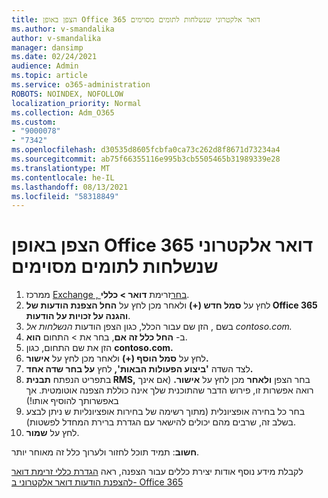 ```yaml
---
title: הצפן באופן Office 365 דואר אלקטרוני שנשלחות לתומים מסוימים
ms.author: v-smandalika
author: v-smandalika
manager: dansimp
ms.date: 02/24/2021
audience: Admin
ms.topic: article
ms.service: o365-administration
ROBOTS: NOINDEX, NOFOLLOW
localization_priority: Normal
ms.collection: Adm_O365
ms.custom:
- "9000078"
- "7342"
ms.openlocfilehash: d30535d8605fcbfa0ca73c262d8f8671d73234a4
ms.sourcegitcommit: ab75f66355116e995b3cb5505465b31989339e28
ms.translationtype: MT
ms.contentlocale: he-IL
ms.lasthandoff: 08/13/2021
ms.locfileid: "58318849"
---
```

# <a name="automatically-encrypt-office-365-email-messages-sent-to-certain-domains"></a>הצפן באופן Office 365 דואר אלקטרוני שנשלחות לתומים מסוימים

1. ממרכז [Exchange , בחר](https://outlook.office365.com/ecp/)זרימת **דואר > כללי**. 
2. לחץ על **סמל חדש (+)** ולאחר מכן לחץ על **החל הצפנת הודעות של Office 365 והגנה על זכויות על הודעות**.
3. בשם , הזן שם עבור הכלל, כגון הצפן הודעות *הנשלחות אל contoso.com.*
4. ב- **החל כלל זה אם**, בחר את > התחום **הוא**. 
5. הזן את שם התחום, כגון **contoso.com.**
6. לחץ על **סמל הוסף (+)** ולאחר מכן לחץ על **אישור.**
7. לצד השדה **'ביצוע הפעולות הבאות',** לחץ **על בחר שדה אחד.** 
8. בתפריט הנפתח **תבנית RMS,** בחר הצפן **ולאחר** מכן לחץ על **אישור.** (אם אינך רואה אפשרות זו, פירוש הדבר שהתוכנית שלך אינה כוללת הצפנה אוטומטית. אך באפשרותך להוסיף אותו!)
9. בחר כל בחירה אופציונלית (מתוך רשימה של בחירות אופציונליות ש ניתן לבצע בשלב זה, שרבים מהם יכולים להישאר עם הגדרת ברירת המחדל לפשטות).
10. לחץ על **שמור**.

**חשוב**: תמיד תוכל לחזור ולערוך כלל זה מאוחר יותר.

לקבלת מידע נוסף אודות יצירת כללים עבור הצפנה, ראה [הגדרת כללי זרימת דואר להצפנת הודעות דואר אלקטרוני ב- Office 365](https://docs.microsoft.com/microsoft-365/compliance/define-mail-flow-rules-to-encrypt-email)